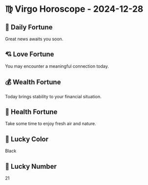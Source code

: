 # ♍ Virgo Horoscope - 2024-12-28

## 🎯 Daily Fortune

Great news awaits you soon.

## 💘 Love Fortune

You may encounter a meaningful connection today.

## 💰 Wealth Fortune

Today brings stability to your financial situation.

## 🌱 Health Fortune

Take some time to enjoy fresh air and nature.

## 🎨 Lucky Color

Black

## 🔢 Lucky Number

21
